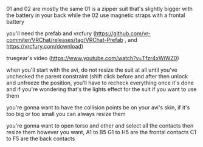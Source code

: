 01 and 02 are mostly the same 01 is a zipper suit that's slightly bigger with the battery in your back while the 02 use magnetic straps with a frontal battery

you'll need the prefab and vrcfury (https://github.com/vr-commiter/VRChat/releases/tag/VRChat-Prefab , and 
https://vrcfury.com/download)

truegear's video (https://www.youtube.com/watch?v=Tfzr4xWiWZ0)

when you'll start with the avi, do not resize the suit at all until you've unchecked the parent constraint (shift click before and after then unlock and unfreeze the position, you'll have to recheck everything once it's done and if you're wondering that's the lights effect for the suit if you want to use them

you're gonna want to have the collision points be on your avi's skin, if it's too big or too small you can always resize them

you're gonna want to open torso and other and select all the contacts then resize them however you want, A1 to B5 G1 to H5 are the frontal contacts C1 to F5 are the back contacts
